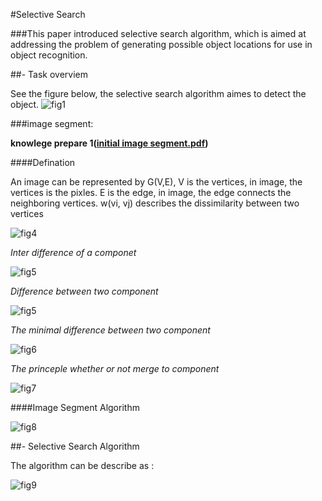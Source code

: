 #Selective Search

###This paper introduced selective search algorithm, which is aimed at addressing the problem of generating possible object locations for use in object recognition.

##- Task overviem

See the figure below, the selective search algorithm aimes to detect the object.
![fig1](https://cloud.githubusercontent.com/assets/7859276/17729056/df52bb22-6494-11e6-9c26-3d5a41af36c2.JPG "task describe")

###image segment:

**knowlege prepare 1([initial image segment.pdf](https://cs.brown.edu/~pff/papers/seg-ijcv.pdf))**

####Defination

An image can be represented by G(V,E), V is the vertices, in image, the vertices is the pixles. E is the edge, in image, the edge connects the neighboring vertices. w(vi, vj) describes the dissimilarity between two vertices

![fig4](https://cloud.githubusercontent.com/assets/7859276/17765937/3257f582-655b-11e6-8b43-7fc8489fa71e.JPG "defination")

*Inter difference of a componet*

![fig5](https://cloud.githubusercontent.com/assets/7859276/17768397/60995cc8-6566-11e6-9e54-eb643fba958c.JPG "inter difference")

*Difference between two component*

![fig5](https://cloud.githubusercontent.com/assets/7859276/17768583/266bd584-6567-11e6-997a-8a77d0def92f.JPG "difference between")

*The minimal difference between two component*

![fig6](https://cloud.githubusercontent.com/assets/7859276/17768647/860f112c-6567-11e6-9bb1-8eeb9c468fc5.JPG "minimal difference")

*The princeple whether or not merge to component*

![fig7](https://cloud.githubusercontent.com/assets/7859276/17768711/d386247c-6567-11e6-9851-71969f1c767f.JPG "princeple")

####Image Segment Algorithm

![fig8](https://cloud.githubusercontent.com/assets/7859276/17768810/64625074-6568-11e6-8657-a80267ff4f19.JPG "algorithm")

##- Selective Search Algorithm

The algorithm can be describe as :

![fig9](https://cloud.githubusercontent.com/assets/7859276/17769143/dc2541ce-6569-11e6-9a6f-6604200bd3a5.JPG "algorithm2")
